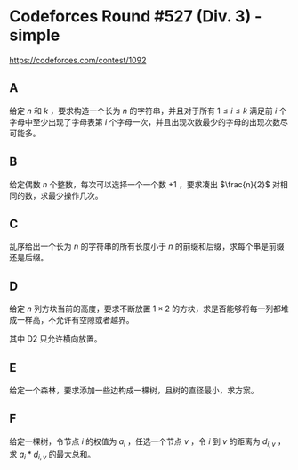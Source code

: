 # Codeforces Round #527 (Div. 3) - simple

https://codeforces.com/contest/1092

## A
给定 $n$ 和 $k$ ，要求构造一个长为 $n$ 的字符串，并且对于所有 $1 ≤ i ≤ k$ 满足前 $i$ 个字母中至少出现了字母表第 $i$ 个字母一次，并且出现次数最少的字母的出现次数尽可能多。

## B
给定偶数 $n$ 个整数，每次可以选择一个一个数 $+1$ ，要求凑出 $\frac{n}{2}$ 对相同的数，求最少操作几次。

## C
乱序给出一个长为 $n$ 的字符串的所有长度小于 $n$ 的前缀和后缀，求每个串是前缀还是后缀。

## D
给定 $n$ 列方块当前的高度，要求不断放置 $1 \times 2$ 的方块，求是否能够将每一列都堆成一样高，不允许有空隙或者越界。

其中 D2 只允许横向放置。

## E
给定一个森林，要求添加一些边构成一棵树，且树的直径最小，求方案。

## F
给定一棵树，令节点 $i$ 的权值为 $a_i$ ，任选一个节点 $v$ ，令 $i$ 到 $v$ 的距离为 $d_{i, v}$ ，求 $a_i * d_{i, v}$ 的最大总和。